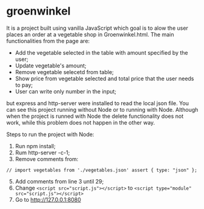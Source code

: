 # groenwinkel

It is a project built using vanilla JavaScript which goal is to alow the user places an order at a vegetable shop in Groenwinkel.html. The main functionalities from the page are:

* Add the vegetable selected in the table with amount specified by the user;
* Update vegetable's amount;
* Remove vegetable selecetd from table;
* Show price from vegetable selected and total price that the user needs to pay;
* User can write only number in the input;

but express and http-server were installed to read the local json file. You can see this project running without Node or to running with Node. Although when the project is runned with Node the delete functionality does not work, while this problem does not happen in the other way.


Steps to run the project with Node:

1. Run npm install;
2. Rum http-server -c-1;
4. Remove comments from: 
```
// import vegetables from './vegetables.json' assert { type: "json" };
```
5. Add comments from line 3 until 29;
6. Change ``` <script src="script.js"></script> ``` to ``` <script type="module" src="script.js"></script> ```
3. Go to http://127.0.0.1:8080


